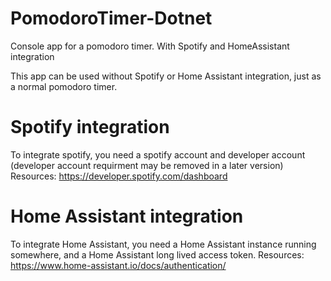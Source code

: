 # PomodoroTimer-Dotnet
Console app for a pomodoro timer. With Spotify and HomeAssistant integration

This app can be used without Spotify or Home Assistant integration, just as a normal pomodoro timer.

# Spotify integration
To integrate spotify, you need a spotify account and developer account (developer account requirment may be removed in a later version)
Resources: https://developer.spotify.com/dashboard

# Home Assistant integration
To integrate Home Assistant, you need a Home Assistant instance running somewhere, and a Home Assistant long lived access token.
Resources: https://www.home-assistant.io/docs/authentication/
